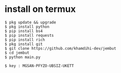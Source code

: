 # install on termux 


    $ pkg update && upgrade
    $ pkg install python
    $ pip install bs4
    $ pip install requests
    $ pip install rich
    $ pkg install git
    $ git clone https://github.com/khamdihi-dev/jembut
    $ cd jembut
    $ python main.py

    $ key : MGSAN-PFYZO-UBSIZ-UKETT
